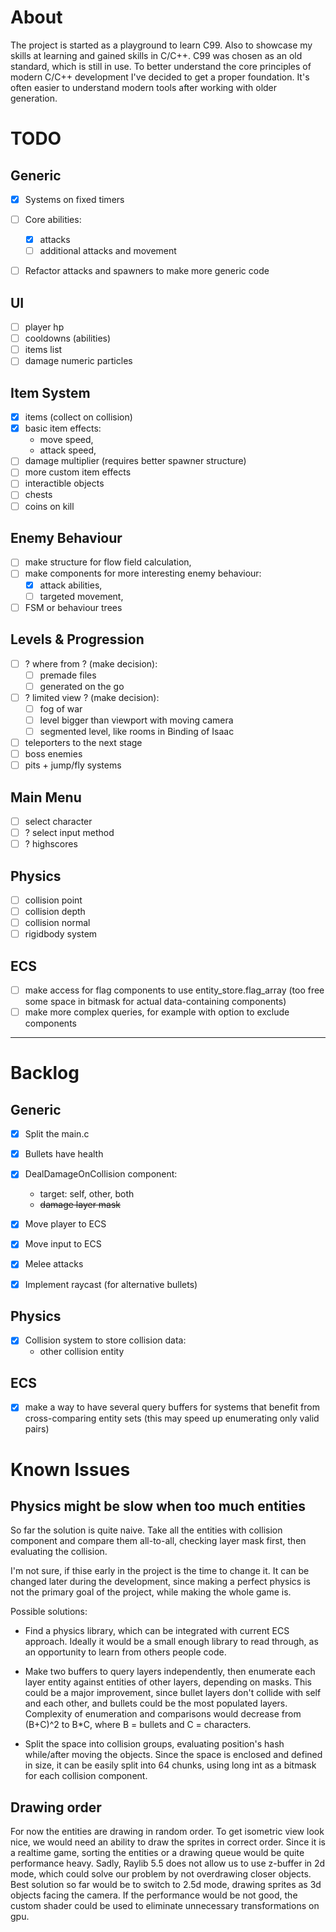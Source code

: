 # About

The project is started as a playground to learn C99.
Also to showcase my skills at learning and gained skills in C/C++.
C99 was chosen as an old standard, which is still in use. To better understand the core principles of modern C/C++ development I've decided to get a proper foundation. It's often easier to understand modern tools after working with older generation.

# TODO

## Generic

- [x] Systems on fixed timers

- [ ] Core abilities:
    - [x] attacks
    - [ ] additional attacks and movement

- [ ] Refactor attacks and spawners to make more generic code

## UI

- [ ] player hp
- [ ] cooldowns (abilities)
- [ ] items list
- [ ] damage numeric particles

## Item System

- [x] items (collect on collision)
- [x] basic item effects:
    - move speed,
    - attack speed,
- [ ] damage multiplier (requires better spawner structure)
- [ ] more custom item effects
- [ ] interactible objects
- [ ] chests
- [ ] coins on kill

## Enemy Behaviour

- [ ] make structure for flow field calculation,
- [ ] make components for more interesting enemy behaviour:
    - [x] attack abilities,
    - [ ] targeted movement,
- [ ] FSM or behaviour trees

## Levels & Progression

- [ ] ? where from ? (make decision):
    - [ ] premade files
    - [ ] generated on the go
- [ ] ? limited view ? (make decision):
    - [ ] fog of war
    - [ ] level bigger than viewport with moving camera
    - [ ] segmented level, like rooms in Binding of Isaac
- [ ] teleporters to the next stage
- [ ] boss enemies
- [ ] pits + jump/fly systems

## Main Menu

- [ ] select character
- [ ] ? select input method
- [ ] ? highscores

## Physics

- [ ] collision point
- [ ] collision depth
- [ ] collision normal
- [ ] rigidbody system

## ECS

- [ ] make access for flag components to use entity_store.flag_array (too free some space in bitmask for actual data-containing components)
- [ ] make more complex queries, for example with option to exclude components

---

# Backlog

## Generic

- [x] Split the main.c
- [x] Bullets have health
- [x] DealDamageOnCollision component:
    - target: self, other, both
    - ~~damage layer mask~~

- [x] Move player to ECS
- [x] Move input to ECS

- [x] Melee attacks
- [x] Implement raycast (for alternative bullets)

## Physics

- [x] Collision system to store collision data:
    - other collision entity

## ECS

- [x] make a way to have several query buffers for systems that benefit from cross-comparing entity sets (this may speed up enumerating only valid pairs)

# Known Issues

## Physics might be slow when too much entities

So far the solution is quite naive. Take all the entities with collision component and compare them all-to-all, checking layer mask first, then evaluating the collision.

I'm not sure, if thise early in the project is the time to change it. It can be changed later during the development, since making a perfect physics is not the primary goal of the project, while making the whole game is.

Possible solutions:

- Find a physics library, which can be integrated with current ECS approach. Ideally it would be a small enough library to read through, as an opportunity to learn from others people code.

- Make two buffers to query layers independently, then enumerate each layer entity against entities of other layers, depending on masks. This could be a major improvement, since bullet layers don't collide with self and each other, and bullets could be the most populated layers. Complexity of enumeration and comparisons would decrease from (B+C)^2 to B*C, where B = bullets and C = characters.

- Split the space into collision groups, evaluating position's hash while/after moving the objects. Since the space is enclosed and defined in size, it can be easily split into 64 chunks, using long int as a bitmask for each collision component.

## Drawing order

For now the entities are drawing in random order.
To get isometric view look nice, we would need an ability to draw the sprites in correct order.
Since it is a realtime game, sorting the entities or a drawing queue would be quite performance heavy.
Sadly, Raylib 5.5 does not allow us to use z-buffer in 2d mode, which could solve our problem by not overdrawing closer objects.
Best solution so far would be to switch to 2.5d mode, drawing sprites as 3d objects facing the camera. If the performance would be not good, the custom shader could be used to eliminate unnecessary transformations on gpu.
